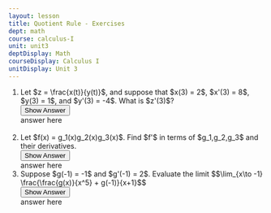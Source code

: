 ```yaml
---
layout: lesson
title: Quotient Rule - Exercises
dept: math
course: calculus-I
unit: unit3
deptDisplay: Math
courseDisplay: Calculus I
unitDisplay: Unit 3
---
```



<ol>
<li> <div class="exercise" > Let $z = \frac{x(t)}{y(t)}$, and suppose that $x(3) = 2$, $x'(3) = 8$, $y(3) = 1$, and $y'(3) = -4$. What is $z'(3)$?

<div class="answerBox">
<button onclick="myFunction('answer1')" class="answerButton">Show Answer</button>
<div  id="answer1" class="answer" >
answer here
</div>
</div>
</div>
</li>

<br>

<li> <div class="exercise"> Let $f(x) = g_1(x)g_2(x)g_3(x)$. Find $f'$ in terms of $g_1,g_2,g_3$ and their derivatives.

<div class="answerBox">
<button onclick="myFunction('answer2')" class="answerButton">Show Answer</button>
<div  id="answer2" class="answer" >
answer here
</div>
</div>
</div>
</li>

<li> <div class="exercise"> Suppose $g(-1) = -1$ and $g'(-1) = 2$. Evaluate the limit 
$$\lim_{x\to -1} \frac{\frac{g(x)}{x^5} + g(-1)}{x+1}$$


<div class="answerBox">
<button onclick="myFunction('answer3')" class="answerButton">Show Answer</button>
<div  id="answer3" class="answer" >
answer here
</div>
</div>
</div>
</li>

</ol>
